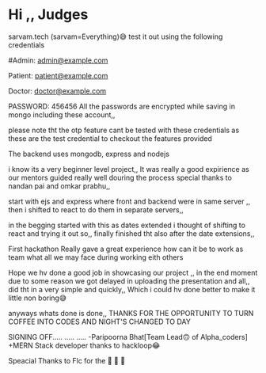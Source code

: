 # Hi ,, Judges



sarvam.tech
(sarvam=Everything)😅
test it out using the following credentials

#Admin:
admin@example.com

Patient:
patient@example.com

Doctor:
doctor@example.com

PASSWORD: 456456
All the passwords are encrypted while saving in mongo including these account,,

please note tht the otp feature cant be tested with these credentials as these are the test credential to checkout the features provided


The backend uses mongodb, express and nodejs

i know its a very beginner level project,,
It was really a good expirience as our mentors guided really well douring the process special thanks to nandan pai and omkar prabhu,,

start with ejs and express where front and backend were in same server ,, then i shifted to react to do them in separate servers,,

in the begging started with this as dates extended i thought of shifting to react and trying it out so,, finally finished tht also after the date extensions,,

First hackathon Really gave a great experience how can it be to work as team what all we may face during working eith others

Hope we hv done a good job in showcasing our project ,, in the end moment due to some reason we got delayed in uploading the presentation and all,, did tht in a very simple and quickly,, Which i could hv done better to make it little non boring😅

anyways whats done is done,, THANKS FOR THE OPPORTUNITY TO TURN COFFEE INTO CODES AND NIGHT'S CHANGED TO DAY

SIGNING OFF..... ..... ..... -Paripoorna Bhat[Team Lead🙃 of Alpha_coders]
+MERN Stack developer thanks to hackloop😂

Speacial Thanks to Flc for the 🍪 🍪 🍪